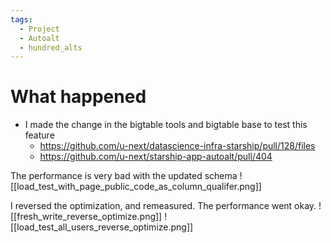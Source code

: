 ```yaml
---
tags:
  - Project
  - Autoalt
  - hundred_alts
---
```

# What happened
* I made the change in the bigtable tools and bigtable base to test this feature
	* https://github.com/u-next/datascience-infra-starship/pull/128/files
	* https://github.com/u-next/starship-app-autoalt/pull/404

The performance is very bad with the updated schema
![[load_test_with_page_public_code_as_column_qualifer.png]]


I reversed the optimization, and remeasured. The performance went okay.
![[fresh_write_reverse_optimize.png]]
![[load_test_all_users_reverse_optimize.png]]